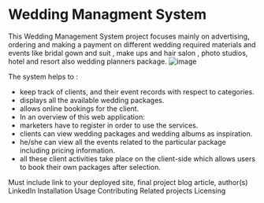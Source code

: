 # Wedding Managment System
This Wedding Management System project focuses mainly on advertising, ordering and making a payment on different wedding required materials and events like bridal gown and suit , make ups and hair salon , photo studios, hotel and resort also wedding planners package. ![image](https://user-images.githubusercontent.com/105107714/224115493-a7782dda-76ac-4159-b50a-338217d3c3eb.png)

The system helps to :
* keep track of clients, and their event records with respect to categories. 
* displays all the available wedding packages.  
* allows online bookings for the client.      
* In an overview of this web application:
* marketers have to register in order to use the services. 
* clients can view wedding packages and wedding albums as inspiration. 
* he/she can view all the events related to the particular package including pricing information. 
* all these client activities take place on the client-side which allows users to book their own packages after selection. 

Must include link to your deployed site, final project blog article, author(s) LinkedIn
Installation
Usage
Contributing
Related projects
Licensing
